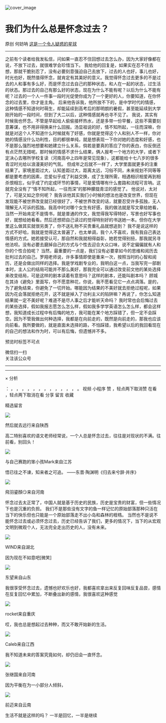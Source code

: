 ![cover_image](https://mmbiz.qpic.cn/mmbiz_jpg/UF0iaTnc0u75rRoiaxV19EEcNsTvazibJ5R9xQnMw9Axr0n2lJYia5HrEOvPNqZSzJGkAJNw2AmIwhpaPuSKBeOwzw/0?wx_fmt=jpeg)

#  我们为什么总是怀念过去？

原创  何妨呐  [ 这是一个令人疑惑的星球 ](javascript:void\(0\);)

__ _ _ _ _

之前有个读者给我发私信，问如果一直忍不住回想过去怎么办，因为大家好像都在说，不放下过去，就很难学会珍惜当下。
我给他的回复是，如果实在忍不住去想，那就干脆别忍了，没有必要刻意强迫自己去放下，过去的人也好，事儿也好，时光也好，既然值得怀念，就肯定有其美好的意义。我觉得怀念过去更多的不是过去的人和事有多么好，而是怀念过去自己的那种状态，和人在一起的状态，过生活的状态。那过去的自己有那么好的状态，现在为什么不能有呢？以后为什么不能有呢？过去的一个人一件事一段时光促使你成为了一个更好的人，你要知道，在你怀念的过去里，你才是主角。
后来他告诉我，他所放不下的，是中学时代的情感，这种情感不知道何时萌生，却能延续到高考后的那明朗的暑假，甚至能延续到大学刚开始的一段时间，但到了大二以后，这种情感就再也寻不见了。
我说，其实有时候我也怀念。不管是早起给人偷偷接杯热水，还是多带一份早餐，这些不需要刻意筹谋，也不用非得换来什么回报。汤显祖说的好，情不知所起，一往而深嘛，你就是对这个人不知道什么时候就有了好感，你就是觉得这个人和别人不一样，你对她的情感没什么功利性，目的都很单纯，就是想表现一下你对她的态度和好感，也不是那么强烈地想要和她建立什么关系，倘若是要真的答应了你的表白，你反倒还有点茫然无措呢。那时候的情感不求什么结果，俩人报考一个地方的大学，或者下定决心去哪所学校复读（河南高中上四年是常见现象），这都能给十七八岁的很多青涩时光给以浪漫美好的气氛。
但成年之后就不一样了，大学里面就更多的注重结果了。家境差距过大，认知差距过大，距离太远，习俗不同，未来规划不同等等都是要考虑的因素，恋爱似乎成了利益交换，成了生理所需，相遇相识相爱再到相杀恨相忘，似乎成了约定成环节的事情，可是爱情哪有什么套路和流程可言呐。这就完全没有了“情不知所起，一往而深”的那种朦胧青涩的感觉了。
他说对，太对了，可是又如之奈何呢？
我告诉他其实我们小时候的想法也是改变世界，但现在发现能不被世界改变就已经很好了，不被世界改变的话，就要忍受许多孤独，无人理解无人可诉的孤独。我高中时对哪个女生有好感，我的做法就是写文章给她看，当然一开始肯定不是情书，就是普通的作文，我觉得我写得特好，写景也好写事也好，就想给她看看。然后还想把自己读过的觉得特别好的书送她一本。但你在大学里这么做其实就很另类了，你不送礼物不买贵重礼品就想追到？
我不是说这样的方式不好哈，我就是觉得这太普遍了，也太单调，我个人不喜欢，我有我自己表达情感的方式。她若接受认可，那自然和我就相得益彰，她若觉得别扭，那我就另寻他法呗。没有必要去磨掉自己的方式与个性去迎合大众口味，说不定偏偏就有人和你的个性合拍呢？
当然，最重要的一点是，我们没有必要拿如今的思维和阅历去批判过去的自己。罗翔老师说，许多事情即使是重来一次，按照当时的心智和阅历，还是会做出同样的选择。我是学戏剧专业的，我明白这一点，当我写完一部剧本时，主人公的结局可能并不那么美好，那我完全可以通过改变前文他的某处选择来改变结局，可是这样的剧本读着有意思吗？这样的剧本，还能叫剧本吗？
顾城在其诗《避免》里面写，你不愿意种花，你说，我不愿看见它一点点凋落。是的，为了避免结束，你避免了一切开始。哪能因为结果的不美好就去拒绝过程呢，如果因为花会落就拒绝花开，这不就是掉入了功利主义的陷阱嘛？再说了，你怎么知道结果就一定不美好呢？难道不是尽人事之后才能听天命吗？
我时常也会后悔过去的某些选择，假如我报志愿怎么怎么样，假如我多学学英语怎么怎么样，都会这样想，我知道成长过程中有后悔的地方，我可能在某个地方踩错了，但一定不会踩空。因为不管我做出何种选择，我都是在向前走的，既然是向前走的，那我也应该向前看。我所要做的，就是直面未选择的路，不怕踩错，我希望以后的我回看现在的自己的想法和作为时，可以有后悔，但遗憾并不多。

  

预览时标签不可点

微信扫一扫  
关注该公众号





****



****



×  分析

：  ，  ，  ，  ，  ，  ，  ，  ，  ，  ，  ，  ，  。  视频  小程序  赞  ，轻点两下取消赞  在看  ，轻点两下取消在看
分享  留言  收藏

精选留言

![](http://wx.qlogo.cn/mmopen/KHvxKg8z8EiaSFsgF27Jtb2p8gBTv8YicwaUPqQdibR4EcicnNACribQaEcTBFbxqzBTW0gOeqmYFucpiavMCibPZHggV4RMwmraZCib7YI8jhUO1HtoehWtzMVyo6CbQwltkgz0/64)

然后就去远行来自陕西

高二特别喜欢的语文老师经常说，一个人总是怀念过去，往往是对现状的不满。往前看，别回头！

![](http://wx.qlogo.cn/mmopen/ajNVdqHZLLDibDrpBuAtbr4TG6icDY3VYicKPyTpj3xNXdTwo8uC1ydGmykQvVibyI6k9BD0CJyXPawEHKanjZ63CA/64)

与自己赛跑的笨小孩Mark来自江苏

悟已往之不谏，知来者之可追。 ——东晋·陶渊明《归去来兮辞·并序》

![](http://wx.qlogo.cn/mmopen/k0Ue4mIpaV9LQxH4lNFgiaFOIxq8V8nbRfm2ibfhNPLClhicTZ6ogySQJK8OTfPyMFb5oeBb6Srm0OJFWMhX4u80z9XuuCI2WohmAxmqyg0ryAkt6ean7KoXribPC03qhuBJ/64)

飛羽鎏顏😏来自河南

怀念过去太正常了，中国人就是基于历史的民族，历史是宝贵的财富，但一些情况下也是沉重的负担。
我们不是那些没有文字的鱼一样记忆的原始部落那种只活在当下的快乐但也只能是一个原始部落走不出小岛和森林的桎梏。
当然也不是说不能怀念过去或必须怀念过去，历史已经告诉了我们，更多的情况下，当下的从宏观文明到微观个人，无法完全走出历史的人，没有未来。

![](http://wx.qlogo.cn/mmopen/n6tINRGwUZX1yg1fR3sv4Yuht8kkUjeptUt4mtCnmtuIVErbAdtDOFYGQ0z4EefBNula3wRFSiaJ7lia7aQjCfBYaicwmsk6WnglHPA8ViaUHfBuqI7jpMuVftaLN6Nt5IVs/64)

WIND来自湖北

因为现在不如意吧[微笑]

![](http://wx.qlogo.cn/mmopen/PiajxSqBRaEIAzErL2ictTJDKjWNhyqHtzRdxFxYqbibHbxNg5MvbjcmU9AMiakiam5eicDIntcJZfLDyNwLwlVaL5NBHJtZM8uv2PiaQn3DYSFfhHOcqC00A679fURSaM8Mzme/64)

东望来自山东

我很享受怀念过去，遗憾也好欢乐也好，我都喜欢拿出来反复回味反复品尝，感情在反复回忆中累加，不断叠出新的感情，我很喜欢这种感觉

![](http://wx.qlogo.cn/mmopen/PiajxSqBRaEIFIpWOuXZHbF1Q042l4EVtvNdX5LHoeakBRY3zlIWjSqYF6JHkCHibTbznd4a0ibbTOIStdlKwb2N8QzQseNCuuLsTCrX8W5lpatZx8fqxeVAVn1iaibLnvRtu/64)

rocket来自重庆

哎，我也总是想起过去种种，而又不敢开始新的生活。

![](http://wx.qlogo.cn/mmopen/PiajxSqBRaEJ4ofFVMdFCqVaGVibfIgBKicCACSaNHeEpWtluicdadf0eWt3jM5box3gKU3fBiaMTVGn5OBPGmO0Wq5jTofuZe426p9BKm4PMAibKlxGSHtMJkIH9pjE8NO3SJ/64)

Caleb来自江西

我不知道未来的答案究竟如何，却仍旧会一直怀念。

![](http://wx.qlogo.cn/mmopen/PiajxSqBRaEIStiaL3D1U1jhwZxxd1rthU5viaqCaib19CTFJgnCQ7rLbsHZteNRpa2SP6YicvVJpupb76vaESuqH4CHyOs7sPtODCibK86CrN7ctUDiccIxGX1YTHeicV9XHZU6/64)

张继国来自河南

因为平衡在为一小部分人倾斜，

![](http://wx.qlogo.cn/mmopen/ajNVdqHZLLAm16MickuSkLDmjzUeDuf9XvA8icRF7kcBattPZYGuteSGakHbHrSppoKAibzzeGgmY1l22EUYsWZlBzSC7rG1eKeLo8jIYBg741NXrjggicnWlHUSujzNBfVY/64)

前迈来自云南

生活不就是这样的吗？ 一半是回忆，一半是继续

